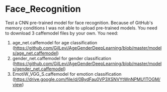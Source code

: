 # Face_Recognition
Test a CNN pre-trained model for face recognition.
Because of GitHub's memory conditions I was not able to upload pre-trained models.
You need to download 3 caffemodel files by your own.
You need: 
1. age_net.caffemodel for age classification (https://github.com/GilLevi/AgeGenderDeepLearning/blob/master/models/age_net.caffemodel)
2. gender_net.caffemodel for gender classification (https://github.com/GilLevi/AgeGenderDeepLearning/blob/master/models/gender_net.caffemodel)
3. EmotiW_VGG_S.caffemodel for emotion classification (https://drive.google.com/file/d/0BydFau0VP3XSNVYtWnNPMU1TOGM/view)

